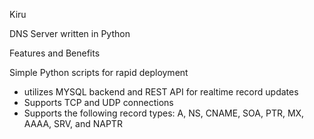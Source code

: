 Kiru

DNS Server written in Python

Features and Benefits

Simple Python scripts for rapid deployment
- utilizes MYSQL backend and REST API for realtime record updates
- Supports TCP and UDP connections
- Supports the following record types: A, NS, CNAME, SOA, PTR, MX, AAAA, SRV, and NAPTR

